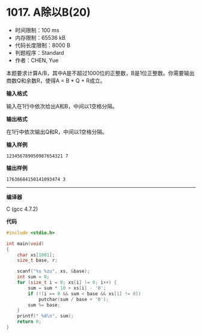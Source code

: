 # 1017. A除以B(20)

- 时间限制：100 ms
- 内存限制：65536 kB
- 代码长度限制：8000 B
- 判题程序：Standard
- 作者：CHEN, Yue

本题要求计算A/B，其中A是不超过1000位的正整数，B是1位正整数。你需要输出商数Q和余数R，使得A = B * Q + R成立。

**输入格式**

输入在1行中依次给出A和B，中间以1空格分隔。

**输出格式**

在1行中依次输出Q和R，中间以1空格分隔。

**输入样例**

```
123456789050987654321 7
```

**输出样例**

```
17636684150141093474 3
```

----------

**编译器**

C (gcc 4.7.2)

**代码**

```c
#include <stdio.h>

int main(void)
{
	char xs[1001];
	size_t base, r;

	scanf("%s %zu", xs, &base);
	int sum = 0;
	for (size_t i = 0; xs[i] != 0; i++) {
		sum = sum * 10 + xs[i] - '0';
		if (!(i == 0 && sum < base && xs[1] != 0))
			putchar(sum / base + '0');
		sum %= base;
	}
	printf(" %d\n", sum);
	return 0;
}
```
